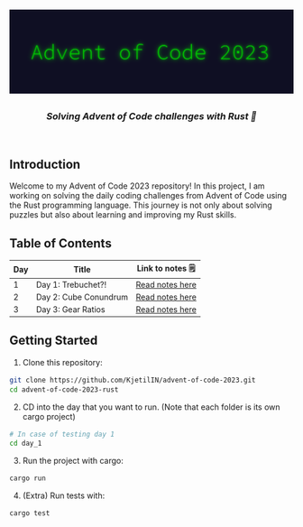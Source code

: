 <h1 align="center">
    <img src="https://raw.githubusercontent.com/orfeasa/advent-of-code-2023/master/header.png">
</h1>

<h3 align="center">

  <i align="center">Solving Advent of Code challenges with Rust 🦀</i>


</h3>

<br>


## Introduction



Welcome to my Advent of Code 2023 repository! In this project, I am working on solving the daily coding challenges from Advent of Code using the Rust programming language. This journey is not only about solving puzzles but also about learning and improving my Rust skills.

## Table of Contents

| Day | Title                              | Link to notes 🗒️                |
| --- | ---------------------------------- | ------------------------------- |
| 1   | Day 1: Trebuchet?!                 | [Read notes here](https://github.com/KjetilIN/advent-of-code-2023/blob/main/day_1/notes.md) |
| 2   | Day 2: Cube Conundrum              | [Read notes here](https://github.com/KjetilIN/advent-of-code-2023/blob/main/day_2/notes.md)           |
| 3   | Day 3: Gear Ratios             | [Read notes here](https://github.com/KjetilIN/advent-of-code-2023/blob/main/day_3/notes.md)           |





## Getting Started

1. Clone this repository:
```bash
git clone https://github.com/KjetilIN/advent-of-code-2023.git
cd advent-of-code-2023-rust
```
2. CD into the day that you want to run. (Note that each folder is its own cargo project)
```bash
# In case of testing day 1
cd day_1
```
3. Run the project with cargo:
```bash
cargo run
```
4. (Extra) Run tests with:
```bash
cargo test
```

